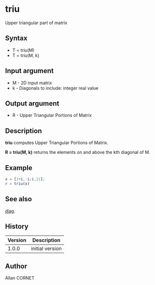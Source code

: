 # triu

Upper triangular part of matrix

## Syntax

- T = triu(M)
- T = triu(M, k)

## Input argument

- M - 2D input matrix
- k - Diagonals to include: integer real value

## Output argument

- R - Upper Triangular Portions of Matrix

## Description

  <p><b>triu</b> computes Upper Triangular Portions of Matrix.</p>
  <p><b>R = triu(M, k)</b> returns the elements on and above the kth diagonal of M.</p>

## Example

```matlab
x = [1+i,-i;i,2i];
r = triu(x)
```

## See also

[diag](diag.html).

## History

| Version | Description     |
| ------- | --------------- |
| 1.0.0   | initial version |

## Author

Allan CORNET
